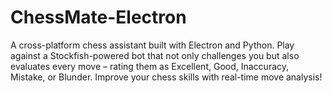 # ChessMate-Electron
A cross-platform chess assistant built with Electron and Python. Play against a Stockfish-powered bot that not only challenges you but also evaluates every move – rating them as Excellent, Good, Inaccuracy, Mistake, or Blunder. Improve your chess skills with real-time move analysis!
